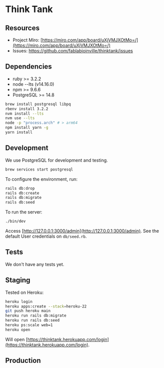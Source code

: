 # Think Tank

## Resources

* Project Miro: [https://miro.com/app/board/uXjVMJXOtMo=/](https://miro.com/app/board/uXjVMJXOtMo=/)
* Issues: https://github.com/fablabjoinville/thinktank/issues

## Dependencies

* ruby >= 3.2.2
* node --lts (v14.16.0)
* npm >= 9.6.6
* PostgreSQL >= 14.8

```sh
brew install postgresql libpq
rbenv install 3.2.2
nvm install --lts
nvm use --lts
node -p "process.arch" # > arm64
npm install yarn -g
yarn install
```

## Development

We use PostgreSQL for development and testing.

```bash
brew services start postgresql
```

To configure the environment, run:

```bash
rails db:drop
rails db:create
rails db:migrate
rails db:seed
```

To run the server:

```bash
./bin/dev
```

Access [http://127.0.0.1:3000/admin](http://127.0.0.1:3000/admin). See the default User credentials on `db/seed.rb`.

## Tests

We don't have any tests yet.

## Staging

Tested on Heroku:

```bash
heroku login
heroku apps:create --stack=heroku-22
git push heroku main
heroku run rails db:migrate
heroku run rails db:seed
heroku ps:scale web=1
heroku open
```

Will open [https://thinktank.herokuapp.com/login](https://thinktank.herokuapp.com/login).

## Production
